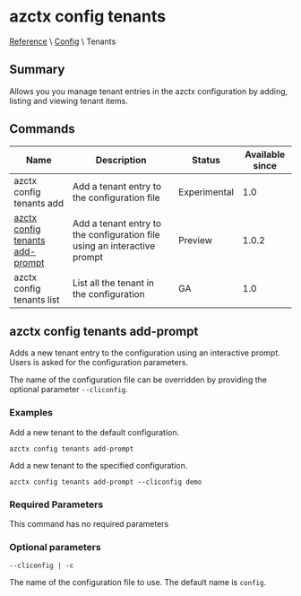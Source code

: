 # azctx config tenants

[Reference](../reference.md) \ [Config](config.md) \ Tenants

## Summary

Allows you you manage tenant entries in the azctx configuration by adding, listing and viewing tenant items.

## Commands

| Name   | Description      | Status | Available since |
|----------|---------------|-------|-----|
| azctx config tenants add | Add a tenant entry to the configuration file | Experimental | 1.0 |
| [azctx config tenants add-prompt](#azctx-config-tenants-add-prompt) | Add a tenant entry to the configuration file using an interactive prompt | Preview | 1.0.2 |
| azctx config tenants list | List all the tenant in the configuration | GA | 1.0 |

## azctx config tenants add-prompt

Adds a new tenant entry to the configuration using an interactive prompt. Users is asked for the configuration parameters.

The name of the configuration file can be overridden by providing the optional parameter `--cliconfig`.

### Examples

Add a new tenant to the default configuration.

```cli
azctx config tenants add-prompt
```

Add a new tenant to the specified configuration.

```cli
azctx config tenants add-prompt --cliconfig demo
```

### Required Parameters

This command has no required parameters

### Optional parameters

`--cliconfig | -c`

The name of the configuration file to use. The default name is `config`.
